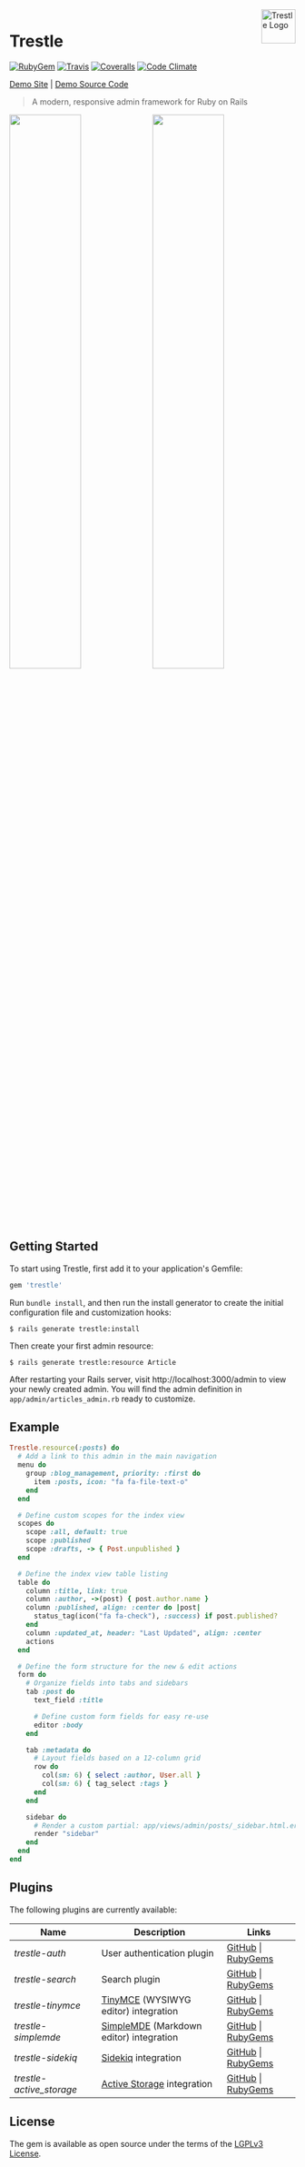 <a href="https://github.com/TrestleAdmin/trestle">
    <img src="https://avatars3.githubusercontent.com/u/29348992?v=3&s=200" alt="Trestle Logo" width="60" align="right" />
</a>

# Trestle

[![RubyGem](https://img.shields.io/gem/v/trestle.svg?style=flat&colorB=4065a9)](https://rubygems.org/gems/trestle)
[![Travis](https://img.shields.io/travis/TrestleAdmin/trestle.svg?style=flat)](https://travis-ci.org/TrestleAdmin/trestle)
[![Coveralls](https://img.shields.io/coveralls/TrestleAdmin/trestle.svg?style=flat)](https://coveralls.io/github/TrestleAdmin/trestle)
[![Code Climate](https://api.codeclimate.com/v1/badges/c529a7a9c500ed81baed/maintainability)](https://codeclimate.com/github/TrestleAdmin/trestle)

[Demo Site](https://demo.trestle.io) | [Demo Source Code](https://github.com/TrestleAdmin/RailsFlixDemo)

> A modern, responsive admin framework for Ruby on Rails

<img src="https://trestle.io/images/Trestle-Screenshot-1-1x.png?" width="50%" /><img src="https://trestle.io/images/Trestle-Screenshot-2-1x.png?" width="50%" />


## Getting Started

To start using Trestle, first add it to your application's Gemfile:

```ruby
gem 'trestle'
```

Run `bundle install`, and then run the install generator to create the initial configuration file and customization hooks:

    $ rails generate trestle:install

Then create your first admin resource:

    $ rails generate trestle:resource Article

After restarting your Rails server, visit http://localhost:3000/admin to view your newly created admin. You will find the admin definition in `app/admin/articles_admin.rb` ready to customize.


## Example

```ruby
Trestle.resource(:posts) do
  # Add a link to this admin in the main navigation
  menu do
    group :blog_management, priority: :first do
      item :posts, icon: "fa fa-file-text-o"
    end
  end

  # Define custom scopes for the index view
  scopes do
    scope :all, default: true
    scope :published
    scope :drafts, -> { Post.unpublished }
  end

  # Define the index view table listing
  table do
    column :title, link: true
    column :author, ->(post) { post.author.name }
    column :published, align: :center do |post|
      status_tag(icon("fa fa-check"), :success) if post.published?
    end
    column :updated_at, header: "Last Updated", align: :center
    actions
  end

  # Define the form structure for the new & edit actions
  form do
    # Organize fields into tabs and sidebars
    tab :post do
      text_field :title

      # Define custom form fields for easy re-use
      editor :body
    end

    tab :metadata do
      # Layout fields based on a 12-column grid
      row do
        col(sm: 6) { select :author, User.all }
        col(sm: 6) { tag_select :tags }
      end
    end

    sidebar do
      # Render a custom partial: app/views/admin/posts/_sidebar.html.erb
      render "sidebar"
    end
  end
end
```


## Plugins

The following plugins are currently available:

| Name | Description | Links |
| --- | --- | --- |
| *trestle-auth* | User authentication plugin | [GitHub](https://github.com/TrestleAdmin/trestle-auth) \| [RubyGems](https://rubygems.org/gems/trestle-auth) |
| *trestle-search* | Search plugin | [GitHub](https://github.com/TrestleAdmin/trestle-search) \| [RubyGems](https://rubygems.org/gems/trestle-search) |
| *trestle-tinymce* | [TinyMCE](https://www.tinymce.com/) (WYSIWYG editor) integration | [GitHub](https://github.com/TrestleAdmin/trestle-tinymce) \| [RubyGems](https://rubygems.org/gems/trestle-tinymce) |
| *trestle-simplemde* | [SimpleMDE](https://simplemde.com/) (Markdown editor) integration | [GitHub](https://github.com/TrestleAdmin/trestle-simplemde) \| [RubyGems](https://rubygems.org/gems/trestle-simplemde) |
| *trestle-sidekiq* | [Sidekiq](http://sidekiq.org/) integration | [GitHub](https://github.com/TrestleAdmin/trestle-sidekiq) \| [RubyGems](https://rubygems.org/gems/trestle-sidekiq) |
| *trestle-active_storage* | [Active Storage](https://guides.rubyonrails.org/active_storage_overview.html) integration | [GitHub](https://github.com/richardvenneman/trestle-active_storage) \| [RubyGems](https://rubygems.org/gems/trestle-active_storage) |


## License

The gem is available as open source under the terms of the [LGPLv3 License](https://opensource.org/licenses/LGPL-3.0).
